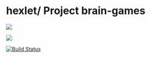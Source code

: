 # hexlet/ Project brain-games

<a href="https://codeclimate.com/github/PushinAP/project-lvl1-s192/maintainability"><img src="https://api.codeclimate.com/v1/badges/39f2b366c08bed03c644/maintainability" /></a>

<a href="https://codeclimate.com/github/PushinAP/project-lvl1-s192/test_coverage"><img src="https://api.codeclimate.com/v1/badges/39f2b366c08bed03c644/test_coverage" /></a>

[![Build Status](https://travis-ci.org/PushinAP/project-lvl1-s192.svg?branch=master)](https://travis-ci.org/PushinAP/project-lvl1-s192)
